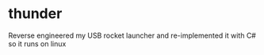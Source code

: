 # thunder
Reverse engineered my USB rocket launcher and re-implemented it with C# so it runs on linux 

